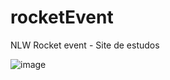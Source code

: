 # rocketEvent
NLW Rocket event - Site de estudos

![image](https://user-images.githubusercontent.com/66261090/115916810-ad2f6900-a44b-11eb-9ba1-cacd45ca8e4f.png)